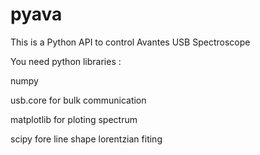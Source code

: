 # pyava
This is a Python API to control Avantes USB Spectroscope

You need python libraries : 

numpy 

usb.core for bulk communication 

matplotlib for ploting spectrum

scipy fore line shape lorentzian fiting



